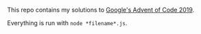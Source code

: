 This repo contains my solutions to [Google's Advent of Code 2019](https://adventofcode.com/2019).

Everything is run with `node *filename*.js`.
